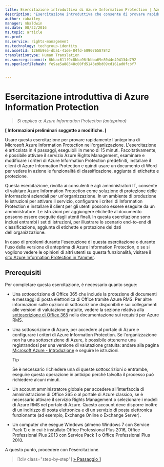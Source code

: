 ```yaml
---
title: Esercitazione introduttiva di Azure Information Protection | Azure Information Protection
description: "Esercitazione introduttiva che consente di provare rapidamente Microsoft Azure Information Protection nell'organizzazione. L'esercitazione è articolata in 4 passaggi, eseguibili in meno di 15 minuti."
author: cabailey
manager: mbaldwin
ms.date: 08/22/2016
ms.topic: article
ms.prod: 
ms.service: rights-management
ms.technology: techgroup-identity
ms.assetid: 1260b9e5-dba1-41de-84fd-609076587842
translationtype: Human Translation
ms.sourcegitcommit: 6bbac611f9c8bba96fbbba69e8044e494134d792
ms.openlocfilehash: fe9ae5a88348c00fd5143e9bd09cd161ad0fcbf7


---
```


# Esercitazione introduttiva di Azure Information Protection 

>*Si applica a: Azure Information Protection (anteprima)*

**[ Informazioni preliminari soggette a modifiche. ]**

Usare questa esercitazione per provare rapidamente l'anteprima di Microsoft Azure Information Protection nell'organizzazione. L'esercitazione è articolata in 4 passaggi, eseguibili in meno di 15 minuti. Facoltativamente, è possibile attivare il servizio Azure Rights Management, esaminare e modificare i criteri di Azure Information Protection predefiniti, installare il client di Azure Information Protection e quindi usare un documento di Word per vedere in azione le funzionalità di classificazione, aggiunta di etichette e protezione.

Questa esercitazione, rivolta ai consulenti e agli amministratori IT, consente di valutare Azure Information Protection come soluzione di protezione delle informazioni aziendali per un'organizzazione. In un ambiente di produzione le istruzioni per attivare il servizio, configurare i criteri di Information Protection e installare il client per gli utenti possono essere eseguite da un amministratore. Le istruzioni per aggiungere etichette al documento possono essere eseguite dagli utenti finali. In questa esercitazione sono inclusi entrambi i set di istruzioni, per illustrare lo scenario end-to-end di classificazione, aggiunta di etichette e protezione dei dati dell'organizzazione. 

In caso di problemi durante l'esecuzione di questa esercitazione o durante l'uso della versione di anteprima di Azure Information Protection, o se si vogliono vedere le opinioni di altri utenti su questa funzionalità, visitare il [sito Azure Information Protection in Yammer](https://www.yammer.com/askipteam/#/threads/inGroup?type=in_group&feedId=8652489&view=all).

## Prerequisiti 
Per completare questa esercitazione, è necessario quanto segue:

- Una sottoscrizione di Office 365 che include la protezione di documenti e messaggi di posta elettronica di Office tramite Azure RMS. Per altre informazioni sulle opzioni di sottoscrizione disponibili e sui collegamenti alle versioni di valutazione gratuite, vedere la sezione relativa alla [sottoscrizione di Office 365](../get-started/requirements-subscriptions.md#office-365-subscription) nella documentazione sui requisiti per Azure RMS.

- Una sottoscrizione di Azure, per accedere al portale di Azure e configurare i criteri di Azure Information Protection. Se l'organizzazione non ha una sottoscrizione di Azure, è possibile ottenerne una registrandosi per una versione di valutazione gratuita: andare alla pagina [Microsoft Azure - Introduzione](https://account.windowsazure.com/organization) e seguire le istruzioni.

  > [!TIP] 
  > Se è necessario richiedere una di queste sottoscrizioni o entrambe, eseguire questa operazione in anticipo perché talvolta il processo può richiedere alcuni minuti.

- Un account amministratore globale per accedere all'interfaccia di amministrazione di Office 365 o al portale di Azure classico, se è necessario attivare il servizio Rights Management o selezionare i modelli di Azure RMS nel portale di Azure. Questo account deve disporre inoltre di un indirizzo di posta elettronica e di un servizio di posta elettronica funzionante (ad esempio, Exchange Online o Exchange Server).

- Un computer che esegue Windows (almeno Windows 7 con Service Pack 1) e in cui è installato Office Professional Plus 2016, Office Professional Plus 2013 con Service Pack 1 o Office Professional Plus 2010. 

A questo punto, procedere con l'esercitazione.

>[!div class="step-by-step"]
[&#187; Passaggio 1](infoprotect-tutorial-step1.md)





<!--HONumber=Sep16_HO1-->


